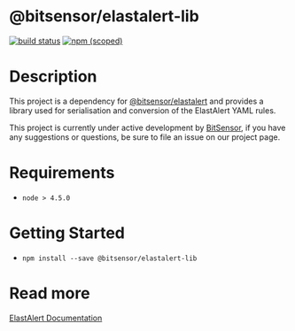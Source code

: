 # @bitsensor/elastalert-lib
[![build status](https://git.bitsensor.io/common/elastalert-lib/badges/master/build.svg)](https://git.bitsensor.io/common/elastalert-lib/commits/master)
[![npm (scoped)](https://img.shields.io/npm/v/@bitsensor/elastalert-lib.svg?maxAge=2592000)](https://www.npmjs.com/package/@bitsensor/elastalert-lib)

# Description
This project is a dependency for [@bitsensor/elastalert](https://www.npmjs.com/package/@bitsensor/elastalert) and provides a library used for 
serialisation and conversion of the ElastAlert YAML rules. 

This project is currently under active development by [BitSensor](https://www.bitsensor.io), if you have any suggestions or questions, be sure to file an issue
on our project page. 

# Requirements
* `node > 4.5.0`

# Getting Started
* `npm install --save @bitsensor/elastalert-lib`

# Read more
[ElastAlert Documentation](https://elastalert.readthedocs.io)
